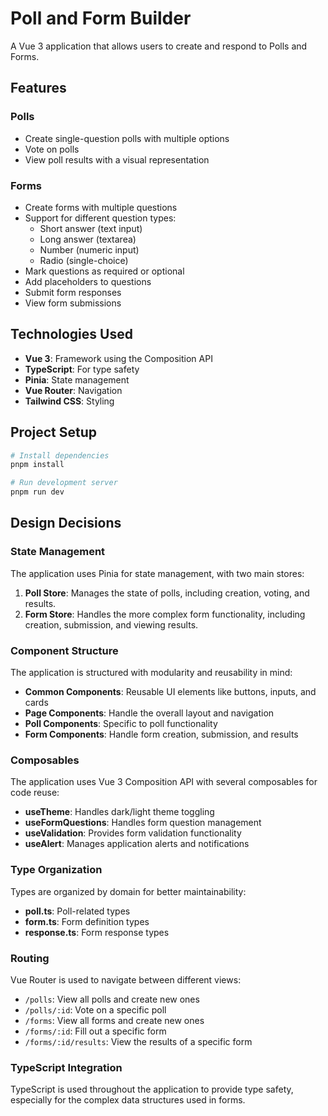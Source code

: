 # Poll and Form Builder

A Vue 3 application that allows users to create and respond to Polls and Forms.

## Features

### Polls

- Create single-question polls with multiple options
- Vote on polls
- View poll results with a visual representation

### Forms

- Create forms with multiple questions
- Support for different question types:
  - Short answer (text input)
  - Long answer (textarea)
  - Number (numeric input)
  - Radio (single-choice)
- Mark questions as required or optional
- Add placeholders to questions
- Submit form responses
- View form submissions

## Technologies Used

- **Vue 3**: Framework using the Composition API
- **TypeScript**: For type safety
- **Pinia**: State management
- **Vue Router**: Navigation
- **Tailwind CSS**: Styling

## Project Setup

```bash
# Install dependencies
pnpm install

# Run development server
pnpm run dev
```

## Design Decisions

### State Management

The application uses Pinia for state management, with two main stores:

1. **Poll Store**: Manages the state of polls, including creation, voting, and results.
2. **Form Store**: Handles the more complex form functionality, including creation, submission, and viewing results.

### Component Structure

The application is structured with modularity and reusability in mind:

- **Common Components**: Reusable UI elements like buttons, inputs, and cards
- **Page Components**: Handle the overall layout and navigation
- **Poll Components**: Specific to poll functionality
- **Form Components**: Handle form creation, submission, and results

### Composables

The application uses Vue 3 Composition API with several composables for code reuse:

- **useTheme**: Handles dark/light theme toggling
- **useFormQuestions**: Handles form question management
- **useValidation**: Provides form validation functionality
- **useAlert**: Manages application alerts and notifications

### Type Organization

Types are organized by domain for better maintainability:

- **poll.ts**: Poll-related types
- **form.ts**: Form definition types
- **response.ts**: Form response types

### Routing

Vue Router is used to navigate between different views:

- `/polls`: View all polls and create new ones
- `/polls/:id`: Vote on a specific poll
- `/forms`: View all forms and create new ones
- `/forms/:id`: Fill out a specific form
- `/forms/:id/results`: View the results of a specific form

### TypeScript Integration

TypeScript is used throughout the application to provide type safety, especially for the complex data structures used in forms.
